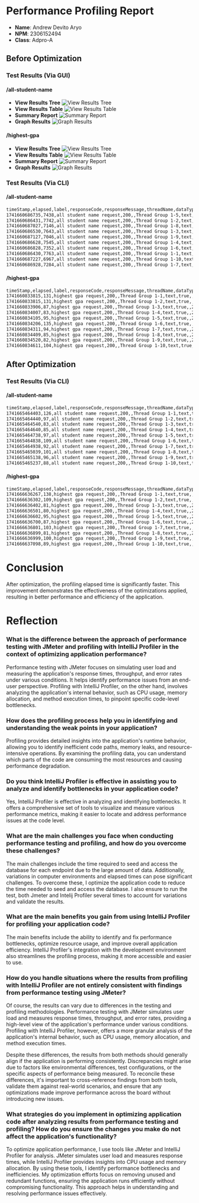 # Performance Profiling Report

- **Name**: Andrew Devito Aryo
- **NPM**: 2306152494
- **Class**: Adpro-A

## Before Optimization

### Test Results (Via GUI)

#### /all-student-name
- **View Results Tree**
    ![View Results Tree](image.png)
- **View Results Table**
    ![View Results Table](image-1.png)
- **Summary Report**
    ![Summary Report](image-2.png)
- **Graph Results**
    ![Graph Results](image-3.png)

#### /highest-gpa
- **View Results Tree**
    ![View Results Tree](image-4.png)
- **View Results Table**
    ![View Results Table](image-5.png)
- **Summary Report**
    ![Summary Report](image-6.png)
- **Graph Results**
    ![Graph Results](image-7.png)

### Test Results (Via CLI)

#### /all-student-name
```sh
timeStamp,elapsed,label,responseCode,responseMessage,threadName,dataType,success,failureMessage,bytes,sentBytes,grpThreads,allThreads,URL,Latency,IdleTime,Connect
1741660686735,7438,all student name request,200,,Thread Group 1-5,text,true,,312447,132,10,10,http://localhost:8080/all-student-name,7424,0,2
1741660686431,7742,all student name request,200,,Thread Group 1-2,text,true,,312447,132,10,10,http://localhost:8080/all-student-name,7732,0,20
1741660687027,7146,all student name request,200,,Thread Group 1-8,text,true,,312447,132,10,10,http://localhost:8080/all-student-name,7143,0,1
1741660686530,7643,all student name request,200,,Thread Group 1-3,text,true,,312447,132,10,10,http://localhost:8080/all-student-name,7629,0,2
1741660687127,7046,all student name request,200,,Thread Group 1-9,text,true,,312447,132,10,10,http://localhost:8080/all-student-name,7032,0,1
1741660686628,7545,all student name request,200,,Thread Group 1-4,text,true,,312447,132,10,10,http://localhost:8080/all-student-name,7532,0,1
1741660686828,7352,all student name request,200,,Thread Group 1-6,text,true,,312447,132,4,4,http://localhost:8080/all-student-name,7350,0,1
1741660686430,7763,all student name request,200,,Thread Group 1-1,text,true,,312447,132,3,3,http://localhost:8080/all-student-name,7761,0,21
1741660687227,6967,all student name request,200,,Thread Group 1-10,text,true,,312447,132,2,2,http://localhost:8080/all-student-name,6966,0,1
1741660686928,7284,all student name request,200,,Thread Group 1-7,text,true,,312447,132,1,1,http://localhost:8080/all-student-name,7281,0,1
```

#### /highest-gpa
```sh
timeStamp,elapsed,label,responseCode,responseMessage,threadName,dataType,success,failureMessage,bytes,sentBytes,grpThreads,allThreads,URL,Latency,IdleTime,Connect
1741660833815,131,highest gpa request,200,,Thread Group 1-1,text,true,,275,127,3,3,http://localhost:8080/highest-gpa,127,0,30
1741660833815,131,highest gpa request,200,,Thread Group 1-2,text,true,,275,127,3,3,http://localhost:8080/highest-gpa,128,0,30
1741660833906,87,highest gpa request,200,,Thread Group 1-3,text,true,,275,127,1,1,http://localhost:8080/highest-gpa,87,0,0
1741660834007,83,highest gpa request,200,,Thread Group 1-4,text,true,,275,127,1,1,http://localhost:8080/highest-gpa,83,0,1
1741660834105,95,highest gpa request,200,,Thread Group 1-5,text,true,,275,127,1,1,http://localhost:8080/highest-gpa,95,0,1
1741660834206,135,highest gpa request,200,,Thread Group 1-6,text,true,,275,127,2,2,http://localhost:8080/highest-gpa,134,0,1
1741660834311,94,highest gpa request,200,,Thread Group 1-7,text,true,,275,127,1,1,http://localhost:8080/highest-gpa,94,0,1
1741660834409,85,highest gpa request,200,,Thread Group 1-8,text,true,,275,127,1,1,http://localhost:8080/highest-gpa,85,0,1
1741660834520,82,highest gpa request,200,,Thread Group 1-9,text,true,,275,127,1,1,http://localhost:8080/highest-gpa,82,0,1
1741660834611,104,highest gpa request,200,,Thread Group 1-10,text,true,,275,127,1,1,http://localhost:8080/highest-gpa,104,0,0
```

## After Optimization

### Test Results (Via CLI)

#### /all-student-name
```sh
timeStamp,elapsed,label,responseCode,responseMessage,threadName,dataType,success,failureMessage,bytes,sentBytes,grpThreads,allThreads,URL,Latency,IdleTime,Connect
1741665464403,126,all student name request,200,,Thread Group 1-1,text,true,,312447,132,2,2,http://localhost:8080/all-student-name,122,0,13
1741665464440,97,all student name request,200,,Thread Group 1-2,text,true,,312447,132,1,1,http://localhost:8080/all-student-name,95,0,1
1741665464540,83,all student name request,200,,Thread Group 1-3,text,true,,312447,132,1,1,http://localhost:8080/all-student-name,82,0,0
1741665464640,85,all student name request,200,,Thread Group 1-4,text,true,,312447,132,1,1,http://localhost:8080/all-student-name,84,0,0
1741665464738,97,all student name request,200,,Thread Group 1-5,text,true,,312447,132,1,1,http://localhost:8080/all-student-name,96,0,1
1741665464838,109,all student name request,200,,Thread Group 1-6,text,true,,312447,132,2,2,http://localhost:8080/all-student-name,108,0,1
1741665464938,92,all student name request,200,,Thread Group 1-7,text,true,,312447,132,1,1,http://localhost:8080/all-student-name,91,0,1
1741665465039,101,all student name request,200,,Thread Group 1-8,text,true,,312447,132,2,2,http://localhost:8080/all-student-name,100,0,1
1741665465138,96,all student name request,200,,Thread Group 1-9,text,true,,312447,132,1,1,http://localhost:8080/all-student-name,95,0,0
1741665465237,88,all student name request,200,,Thread Group 1-10,text,true,,312447,132,1,1,http://localhost:8080/all-student-name,86,0,1
```

#### /highest-gpa
```sh
timeStamp,elapsed,label,responseCode,responseMessage,threadName,dataType,success,failureMessage,bytes,sentBytes,grpThreads,allThreads,URL,Latency,IdleTime,Connect
1741666636267,138,highest gpa request,200,,Thread Group 1-1,text,true,,275,127,3,3,http://localhost:8080/highest-gpa,133,0,14
1741666636302,109,highest gpa request,200,,Thread Group 1-2,text,true,,275,127,2,2,http://localhost:8080/highest-gpa,109,0,1
1741666636402,81,highest gpa request,200,,Thread Group 1-3,text,true,,275,127,1,1,http://localhost:8080/highest-gpa,81,0,0
1741666636501,80,highest gpa request,200,,Thread Group 1-4,text,true,,275,127,1,1,http://localhost:8080/highest-gpa,80,0,1
1741666636602,95,highest gpa request,200,,Thread Group 1-5,text,true,,275,127,1,1,http://localhost:8080/highest-gpa,95,0,1
1741666636700,87,highest gpa request,200,,Thread Group 1-6,text,true,,275,127,1,1,http://localhost:8080/highest-gpa,87,0,1
1741666636801,103,highest gpa request,200,,Thread Group 1-7,text,true,,275,127,2,2,http://localhost:8080/highest-gpa,103,0,1
1741666636899,81,highest gpa request,200,,Thread Group 1-8,text,true,,275,127,1,1,http://localhost:8080/highest-gpa,81,0,1
1741666636999,100,highest gpa request,200,,Thread Group 1-9,text,true,,275,127,2,2,http://localhost:8080/highest-gpa,100,0,0
1741666637098,89,highest gpa request,200,,Thread Group 1-10,text,true,,275,127,1,1,http://localhost:8080/highest-gpa,89,0,1
```

# Conclusion
After optimization, the profiling elapsed time is significantly faster. This improvement demonstrates the effectiveness of the optimizations applied, resulting in better performance and efficiency of the application.

# Reflection

### What is the difference between the approach of performance testing with JMeter and profiling with IntelliJ Profiler in the context of optimizing application performance?
Performance testing with JMeter focuses on simulating user load and measuring the application's response times, throughput, and error rates under various conditions. It helps identify performance issues from an end-user perspective. Profiling with IntelliJ Profiler, on the other hand, involves analyzing the application's internal behavior, such as CPU usage, memory allocation, and method execution times, to pinpoint specific code-level bottlenecks.

### How does the profiling process help you in identifying and understanding the weak points in your application?
Profiling provides detailed insights into the application's runtime behavior, allowing you to identify inefficient code paths, memory leaks, and resource-intensive operations. By examining the profiling data, you can understand which parts of the code are consuming the most resources and causing performance degradation.

### Do you think IntelliJ Profiler is effective in assisting you to analyze and identify bottlenecks in your application code?
Yes, IntelliJ Profiler is effective in analyzing and identifying bottlenecks. It offers a comprehensive set of tools to visualize and measure various performance metrics, making it easier to locate and address performance issues at the code level.

### What are the main challenges you face when conducting performance testing and profiling, and how do you overcome these challenges?
The main challenges include the time required to seed and access the database for each endpoint due to the large amount of data. Additionally, variations in computer environments and elapsed times can pose significant challenges. To overcome these, I optimize the application code to reduce the time needed to seed and access the database. I also ensure to run the test, both Jmeter and Intelij Profiler several times to account for variations and validate the results.

### What are the main benefits you gain from using IntelliJ Profiler for profiling your application code?
The main benefits include the ability to identify and fix performance bottlenecks, optimize resource usage, and improve overall application efficiency. IntelliJ Profiler's integration with the development environment also streamlines the profiling process, making it more accessible and easier to use.

### How do you handle situations where the results from profiling with IntelliJ Profiler are not entirely consistent with findings from performance testing using JMeter?
Of course, the results can vary due to differences in the testing and profiling methodologies. Performance testing with JMeter simulates user load and measures response times, throughput, and error rates, providing a high-level view of the application's performance under various conditions. Profiling with IntelliJ Profiler, however, offers a more granular analysis of the application's internal behavior, such as CPU usage, memory allocation, and method execution times.

Despite these differences, the results from both methods should generally align if the application is performing consistently. Discrepancies might arise due to factors like environmental differences, test configurations, or the specific aspects of performance being measured. To reconcile these differences, it's important to cross-reference findings from both tools, validate them against real-world scenarios, and ensure that any optimizations made improve performance across the board without introducing new issues.

### What strategies do you implement in optimizing application code after analyzing results from performance testing and profiling? How do you ensure the changes you make do not affect the application's functionality?
To optimize application performance, I use tools like JMeter and IntelliJ Profiler for analysis. JMeter simulates user load and measures response times, while IntelliJ Profiler provides insights into CPU usage and memory allocation. By using these tools, I identify performance bottlenecks and inefficiencies. My optimization efforts focus on removing unused and redundant functions, ensuring the application runs efficiently without compromising functionality. This approach helps in understanding and resolving performance issues effectively.
